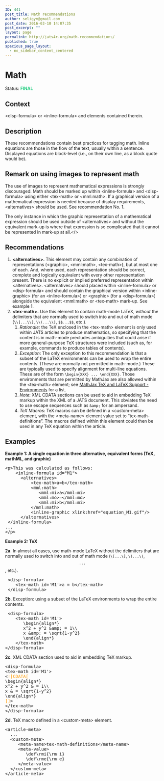 ```yaml
---
ID: 441
post_title: Math recommendations
author: seligym@gmail.com
post_date: 2016-03-10 14:07:35
post_excerpt: ""
layout: page
permalink: http://jats4r.org/math-recommendations/
published: true
spacious_page_layout:
  - no_sidebar_content_centered
---
```

<h1 class="rec-heading">Math</h1>
<span class="status">Status: <span style="color: #29cf84;"><strong>FINAL</strong></span></span>
<h2>Context</h2>
&lt;disp-formula&gt; or &lt;inline-formula&gt; and elements contained therein.
<h2>Description</h2>
These recommendations contain best practices for tagging math. Inline equations are those in the flow of the text, usually within a sentence. Displayed equations are block-level (i.e., on their own line, as a block quote would be).
<h2>Remark on using images to represent math</h2>
The use of images to represent mathematical expressions is strongly discouraged. Math should be marked up within &lt;inline-formula&gt; and &lt;disp-formula&gt; using either &lt;tex-math&gt; or &lt;mml:math&gt;. If a graphical version of a mathematical expression is needed because of display requirements, &lt;alternatives&gt; should be used. See recommendation No. 1.

The only instance in which the graphic representation of a mathematical expression should be used outside of &lt;alternatives&gt; and without the equivalent mark-up is where that expression is so complicated that it cannot be represented in mark-up at all.&lt;/&gt;
<h2>Recommendations</h2>
<ol>
	<li><b>&lt;alternatives&gt;.</b> This element may contain any combination of representations (&lt;graphic&gt;, &lt;mml:math&gt;, &lt;tex-math&gt;), but at most one of each. And, where used, each representation should be correct, complete and logically equivalent with every other representation present. There is no explicit or implied preferred representation within &lt;alternatives&gt;. &lt;alternatives&gt; should placed within &lt;inline-formula&gt; or &lt;disp-formula&gt; and should contain the graphical version within &lt;inline-graphic&gt; (for an &lt;inline-formula&gt;) or &lt;graphic&gt; (for a &lt;disp-formula&gt;) alongside the equivalent &lt;mml:math&gt; or &lt;tex-math&gt; mark-up. See example 1.</li>
	<li><b>&lt;tex-math&gt;.</b> Use this element to contain math-mode LaTeX, <em>without</em> the delimiters that are normally used to switch into and out of math mode (<code>\\[...\\]</code>, <code>\\(...\\)</code>, <code>$$...$$</code>, etc.).
<ol class="sub-rec">
	<li><em>Rationale:</em> the TeX enclosed in the &lt;tex-math&gt; element is only used within JATS articles to produce mathematics, so specifying that the content is in math-mode precludes ambiguities that could arise if more general-purpose TeX structures were included (such as, for example, commands to produce tables of contents).</li>
	<li><em>Exception</em>: The only exception to this recommendation is that a subset of the LaTeX environments can be used to wrap the entire contents. (These are normally not permitted in math-mode.) These are typically used to specify alignment for multi-line equations. These are of the form <code>\begin{XXX} ... \end{XXX}</code>. Those environments that are permitted by MathJax are also allowed within the &lt;tex-math&gt; element; see <a href="http://docs.mathjax.org/en/latest/tex.html#environments" target="_blank">MathJax TeX and LaTeX Support - Environments</a> for a list.</li>
	<li><em>Note</em>: XML CDATA sections can be used to aid in embedding TeX markup within the XML of a JATS document. This obviates the need to use escape sequences such as <code>&amp;amp;</code> for an ampersand.</li>
	<li><em>TeX Macros</em>: TeX macros can be defined in a &lt;custom-meta&gt; element, with the &lt;meta-name&gt; element value set to “tex-math-definitions”. The macros defined within this element could then be used in any TeX equation within the article.</li>
</ol>
</li>
</ol>
<h2>Examples</h2>
<b>Example 1: A single equation in three alternative, equivalent forms (TeX, mathML, and graphic)</b>
<pre>&lt;p&gt;This was calculated as follows:
    &lt;inline-formula id="M1"&gt;
      &lt;alternatives&gt;
          &lt;tex-math&gt;a=b&lt;/tex-math&gt;
          &lt;mml:math&gt;
             &lt;mml:mi&gt;a&lt;/mml:mi&gt;
             &lt;mml:mo&gt;=&lt;/mml:mo&gt;
             &lt;mml:mi&gt;b&lt;/mml:mi&gt;
          &lt;/mml:math&gt;
          &lt;inline-graphic xlink:href="equation_M1.gif"/&gt;
      &lt;/alternatives&gt;
 &lt;/inline-formula&gt; 
...
&lt;/p&gt;</pre>
<b>Example 2: TeX </b>

<strong>2a</strong>. In almost all cases, use math-mode LaTeX without the delimiters that are normally used to switch into and out of math mode (<code>\\[...\\]</code>, <code>\\(...\\)</code>, <code>$$...$$</code>, etc.).
<pre> &lt;disp-formula&gt;
    &lt;tex-math id='M1'&gt;a = b&lt;/tex-math&gt;
 &lt;/disp-formula&gt;
</pre>
<strong>2b</strong>. Exception: using a subset of the LaTeX environments to wrap the entire contents.
<pre> &lt;disp-formula&gt;
    &lt;tex-math id='M1'&gt;
       \begin{align*}
       x^2 + y^2 &amp;amp; = 1\\
       x &amp;amp; = \sqrt{1-y^2}
       \end{align*}
    &lt;/tex-math&gt;
&lt;/disp-formula&gt;
</pre>
<strong>2c</strong>. XML CDATA section used to aid in embedding TeX markup.
<pre>&lt;disp-formula&gt;
&lt;tex-math id='M1'&gt;
&lt;<span style="color: #ff9900;">![CDATA[</span>
\begin{align*}
x^2 + y^2 &amp; = 1\\
x &amp; = \sqrt{1-y^2}
\end{align*}
<span style="color: #ff9900;">]]</span>&gt;
&lt;/tex-math&gt;
&lt;/disp-formula&gt;</pre>
<strong>2d</strong>. TeX macro defined in a &lt;custom-meta&gt; element.
<pre>&lt;article-meta&gt;
  ...
  &lt;custom-meta&gt;
     &lt;meta-name&gt;tex-math-definitions&lt;/meta-name&gt;
     &lt;meta-value&gt;
        \def\rmi{\rm i}
        \def\rme{\rm e}
     &lt;/meta-value&gt;
  &lt;/custom-meta&gt;
&lt;/article-meta&gt;
</pre>